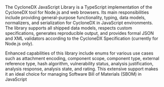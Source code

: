 The CycloneDX JavaScript Library is a TypeScript implementation of the
CycloneDX tool for Node.js and web browsers. Its main responsibilities include
providing general-purpose functionality, typing, data models, normalizers, and
serialization for CycloneDX in JavaScript environments. The library supports all
shipped data models, respects custom specifications, generates reproducible output,
and provides formal JSON and XML validators according to the CycloneDX Specification
(currently for Node.js only).

Enhanced capabilities of this library include enums for various use cases such
as attachment encoding, component scope, component type, external reference type,
hash algorithm, vulnerability status, analysis justification, analysis response,
analysis state, and rating. This extensive support makes it an ideal choice for
managing Software Bill of Materials (SBOM) in JavaScript
